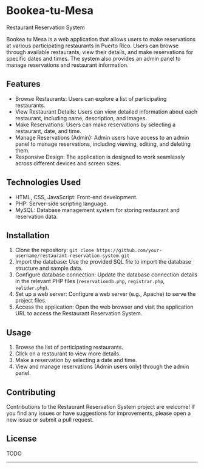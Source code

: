 # Bookea-tu-Mesa
Restaurant Reservation System

Bookea tu Mesa is a web application that allows users to make reservations at various participating restaurants in Puerto Rico. Users can browse through available restaurants, view their details, and make reservations for specific dates and times. The system also provides an admin panel to manage reservations and restaurant information.

## Features

- Browse Restaurants: Users can explore a list of participating restaurants.
- View Restaurant Details: Users can view detailed information about each restaurant, including name, description, and images.
- Make Reservations: Users can make reservations by selecting a restaurant, date, and time.
- Manage Reservations (Admin): Admin users have access to an admin panel to manage reservations, including viewing, editing, and deleting them.
- Responsive Design: The application is designed to work seamlessly across different devices and screen sizes.

## Technologies Used

- HTML, CSS, JavaScript: Front-end development.
- PHP: Server-side scripting language.
- MySQL: Database management system for storing restaurant and reservation data.

## Installation

1. Clone the repository: `git clone https://github.com/your-username/restaurant-reservation-system.git`
2. Import the database: Use the provided SQL file to import the database structure and sample data.
3. Configure database connection: Update the database connection details in the relevant PHP files (`reservationdb.php`, `registrar.php`, `validar.php`).
4. Set up a web server: Configure a web server (e.g., Apache) to serve the project files.
5. Access the application: Open the web browser and visit the application URL to access the Restaurant Reservation System.

## Usage

1. Browse the list of participating restaurants.
2. Click on a restaurant to view more details.
3. Make a reservation by selecting a date and time.
4. View and manage reservations (Admin users only) through the admin panel.

## Contributing

Contributions to the Restaurant Reservation System project are welcome! If you find any issues or have suggestions for improvements, please open a new issue or submit a pull request.

## License

TODO

---
